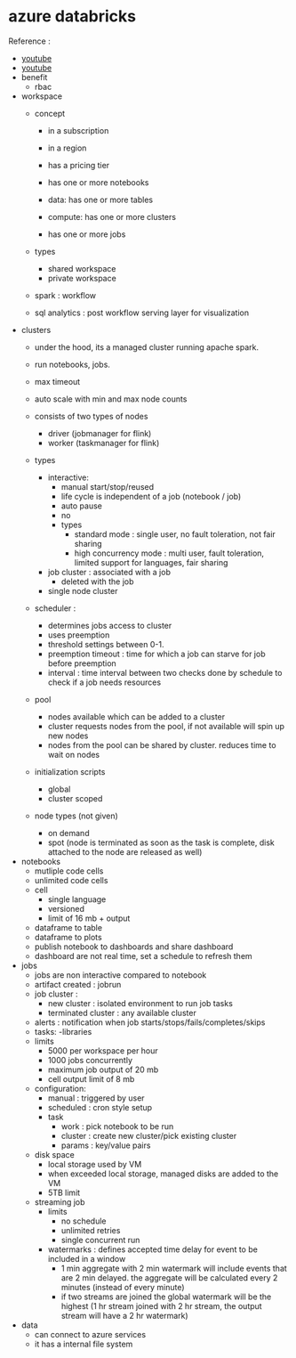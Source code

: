  # azure databricks
Reference : 
- [youtube](https://www.youtube.com/watch?v=32Jw0F5ojcU)
- [youtube](https://youtu.be/igNxBi3tfWk?list=PL7ZG6NdDdT8NRHDU5shVgGjlua297bm-H)
- benefit
    - rbac
- workspace 
    - concept
        - in a subscription
        - in a region
        - has a pricing tier

        - has one or more notebooks
        - data: has one or more tables
        - compute: has one or more clusters
        - has one or more jobs
    - types
        - shared workspace
        - private workspace

    - spark         : workflow
    - sql analytics : post workflow serving layer for visualization
- clusters
    - under the hood, its a managed cluster running apache spark.
    - run notebooks, jobs.
    - max timeout
    - auto scale with min and max node counts
    - consists of two types of nodes
        - driver (jobmanager for flink)
        - worker (taskmanager for flink)
    - types
        - interactive: 
            - manual start/stop/reused
            - life cycle is independent of a job (notebook / job)
            - auto pause
            -  no 
            - types
                - standard mode : single user, no fault toleration, not fair sharing 
                - high concurrency mode : multi user, fault toleration, limited support for languages, fair sharing
        - job cluster : associated with a job
            - deleted with the job
        - single node cluster
    - scheduler : 
        - determines jobs access to cluster
        - uses preemption
        - threshold settings between 0-1.
        - preemption timeout : time for which a job can starve for job before preemption
        - interval : time interval between two checks done by schedule to check if a job needs resources

    - pool
        - nodes available which can be added to a cluster
        - cluster requests nodes from the pool, if not available will spin up new nodes
        - nodes from the pool can be shared by cluster. reduces time to wait on nodes
    - initialization scripts
        - global
        - cluster scoped
    - node types (not given)
        - on demand
        - spot (node is terminated as soon as the task is complete, disk attached to the node are released as well)
- notebooks
    - mutliple code cells
    - unlimited code cells
    - cell
        - single language
        - versioned
        - limit of 16 mb +  output
    - dataframe to table
    - dataframe to plots
    - publish notebook to dashboards and share dashboard
    - dashboard are not real time, set a schedule to refresh them
- jobs
    - jobs are non interactive compared to notebook
    - artifact created : jobrun
    - job cluster : 
        - new cluster : isolated environment to run job tasks
        - terminated cluster : any available cluster
    - alerts :  notification when job starts/stops/fails/completes/skips
    - tasks:
        -libraries
    - limits 
        - 5000 per workspace per hour
        - 1000 jobs concurrently
        - maximum job output of 20 mb
        - cell output limit of 8 mb
    - configuration:
        - manual : triggered by user
        - scheduled : cron style setup
        - task 
            - work : pick notebook to be run
            - cluster : create new cluster/pick existing cluster
            - params : key/value pairs
    - disk space
        - local storage used by VM
        - when exceeded local storage, managed disks are added to the VM
        - 5TB limit
    - streaming job
        - limits
            - no schedule
            - unlimited retries
            - single concurrent run
        - watermarks : defines accepted time delay for event to be included in a window
            - 1 min aggregate with 2 min watermark will include events that are 2 min delayed. the aggregate will be calculated every 2 minutes (instead of every minute)
            - if two streams are joined the global watermark will be the highest (1 hr stream joined with 2 hr stream, the output stream will have a 2 hr watermark) 
- data
    - can connect to azure services
    - it has a internal file system
